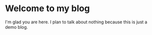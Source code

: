 # Welcome to my blog

I'm glad you are here. I plan to talk about nothing because this is just a demo blog.
